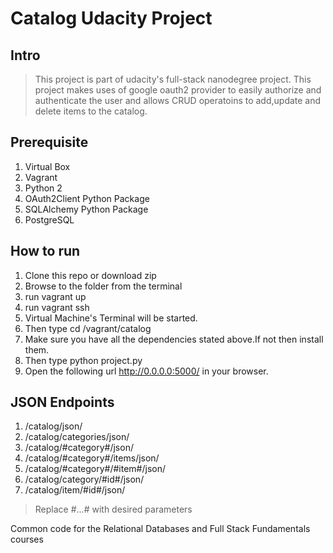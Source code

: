# Catalog Udacity Project

## Intro 
> This project is part of udacity's full-stack nanodegree project. This project makes uses of google oauth2 provider to easily authorize and authenticate the user and allows CRUD operatoins to add,update and delete items to the catalog.

## Prerequisite 
1. Virtual Box
2. Vagrant
3. Python 2
4. OAuth2Client Python Package
5. SQLAlchemy Python Package
6. PostgreSQL

## How to run
1. Clone this repo or download zip
2. Browse to the folder from the terminal
3. run vagrant up
4. run vagrant ssh
5. Virtual Machine's Terminal will be started.
6. Then type cd /vagrant/catalog
7. Make sure you have all the dependencies stated above.If not then install them.
8. Then type python project.py
9. Open the following url http://0.0.0.0:5000/ in your browser.

## JSON Endpoints
1. /catalog/json/
2. /catalog/categories/json/
3. /catalog/#category#/json/
4. /catalog/#category#/items/json/
5. /catalog/#category#/#item#/json/
6. /catalog/category/#id#/json/
7. /catalog/item/#id#/json/
> Replace #...# with desired parameters

Common code for the Relational Databases and Full Stack Fundamentals courses
